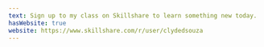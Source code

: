 ```yaml
---
text: Sign up to my class on Skillshare to learn something new today.
hasWebsite: true
website: https://www.skillshare.com/r/user/clydedsouza
---
```

